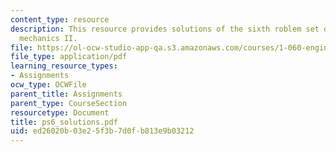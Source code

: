 ```yaml
---
content_type: resource
description: This resource provides solutions of the sixth roblem set on engineering
  mechanics II.
file: https://ol-ocw-studio-app-qa.s3.amazonaws.com/courses/1-060-engineering-mechanics-ii-spring-2006/ed26020b03e25f3b7d0fb813e9b03212_ps6_solutions.pdf
file_type: application/pdf
learning_resource_types:
- Assignments
ocw_type: OCWFile
parent_title: Assignments
parent_type: CourseSection
resourcetype: Document
title: ps6_solutions.pdf
uid: ed26020b-03e2-5f3b-7d0f-b813e9b03212
---
```

